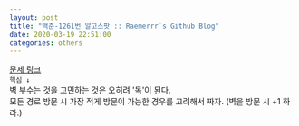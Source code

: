```yaml
---  
layout: post  
title: "백준-1261번 알고스팟 :: Raemerrr`s Github Blog"  
date: 2020-03-19 22:51:00  
categories: others  
---  
```

<a href="https://www.acmicpc.net/problem/1261" target="_blank">문제 링크</a>  
`핵심 ↓`  
벽 부수는 것을 고민하는 것은 오히려 '독'이 된다.  
모든 경로 방문 시 가장 적게 방문이 가능한 경우를 고려해서 짜자. (벽을 방문 시 +1 하라.)  

<script src="https://gist.github.com/Raemerrr/40f0ebf29bf5daf3daa694aff09272ac.js"></script>
